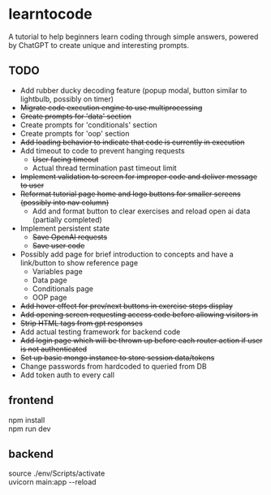 # learntocode
A tutorial to help beginners learn coding through simple answers, powered by ChatGPT to create unique and interesting prompts.  
  
## TODO  
* Add rubber ducky decoding feature (popup modal, button similar to lightbulb, possibly on timer)
* ~~Migrate code execution engine to use multiprocessing~~  
* ~~Create prompts for 'data' section~~  
* Create prompts for 'conditionals' section  
* Create prompts for 'oop' section  
* ~~Add loading behavior to indicate that code is currently in execution~~  
* Add timeout to code to prevent hanging requests
    * ~~User facing timeout~~
    * Actual thread termination past timeout limit
* ~~Implement validation to screen for improper code and deliver message to user~~ 
* ~~Reformat tutorial page home and logo buttons for smaller screens (possibly into nav column)~~ 
    * Add and format button to clear exercises and reload open ai data (partially completed)
* Implement persistent state  
    * ~~Save OpenAI requests~~  
    * ~~Save user code~~  
* Possibly add page for brief introduction to concepts and have a link/button to show reference page 
    * Variables page  
    * Data page  
    * Conditionals page  
    * OOP page  
* ~~Add hover effect for prev/next buttons in exercise steps display~~    
* ~~Add opening screen requesting access code before allowing visitors in~~  
* ~~Strip HTML tags from gpt responses~~  
* Add actual testing framework for backend code  
* ~~Add login page which will be thrown up before each router action if user is not authenticated~~  
* ~~Set up basic mongo instance to store session data/tokens~~  
* Change passwords from hardcoded to queried from DB  
* Add token auth to every call  
  
## frontend 
npm install   
npm run dev  

## backend  
source ./env/Scripts/activate  
uvicorn main:app --reload  